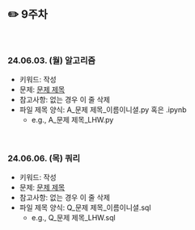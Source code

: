 ## ✏️ 9주차

</br>

### 24.06.03. (월) 알고리즘
- 키워드: 작성
- 문제: [문제 제목](링크)
- 참고사항: 없는 경우 이 줄 삭제
- 파일 제목 양식: A_문제 제목_이름이니셜.py 혹은 .ipynb
  - e.g., A_문제 제목_LHW.py


</br>

### 24.06.06. (목) 쿼리
- 키워드: 작성
- 문제: [문제 제목](링크)
- 참고사항: 없는 경우 이 줄 삭제
- 파일 제목 양식: Q_문제 제목_이름이니셜.sql
  - e.g., Q_문제 제목_LHW.sql

</br>
